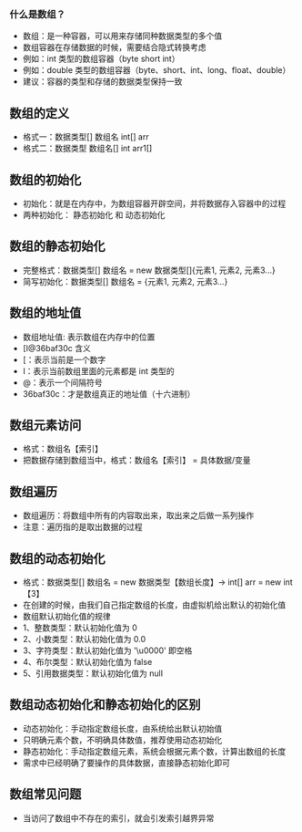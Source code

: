 ### 什么是数组？
* 数组：是一种容器，可以用来存储同种数据类型的多个值
* 数组容器在存储数据的时候，需要结合隐式转换考虑
* 例如：int 类型的数组容器（byte short int）
* 例如：double 类型的数组容器（byte、short、int、long、float、double）
* 建议：容器的类型和存储的数据类型保持一致

## 数组的定义
* 格式一：数据类型[] 数组名  int[] arr
* 格式二：数据类型 数组名[]  int arr1[]

## 数组的初始化
* 初始化：就是在内存中，为数组容器开辟空间，并将数据存入容器中的过程
* 两种初始化： 静态初始化 和 动态初始化

## 数组的静态初始化
* 完整格式：数据类型[] 数组名 = new 数据类型[]{元素1, 元素2, 元素3...}
* 简写初始化：数据类型[] 数组名 = {元素1, 元素2, 元素3...}

## 数组的地址值
* 数组地址值: 表示数组在内存中的位置
* [I@36baf30c 含义
* [：表示当前是一个数字
* I：表示当前数组里面的元素都是 int 类型的
* @：表示一个间隔符号
* 36baf30c：才是数组真正的地址值（十六进制）

## 数组元素访问
* 格式：数组名【索引】
* 把数据存储到数组当中，格式：数组名【索引】 = 具体数据/变量

## 数组遍历
* 数组遍历：将数组中所有的内容取出来，取出来之后做一系列操作
* 注意：遍历指的是取出数据的过程

## 数组的动态初始化
* 格式：数据类型[] 数组名 = new 数据类型【数组长度】-> int[] arr = new int【3】
* 在创建的时候，由我们自己指定数组的长度，由虚拟机给出默认的初始化值
* 数组默认初始化值的规律
* 1、整数类型：默认初始化值为 0
* 2、小数类型：默认初始化值为 0.0
* 3、字符类型：默认初始化值为 '\u0000' 即空格
* 4、布尔类型：默认初始化值为 false
* 5、引用数据类型：默认初始化值为 null

## 数组动态初始化和静态初始化的区别
* 动态初始化：手动指定数组长度，由系统给出默认初始值
* 只明确元素个数，不明确具体数值，推荐使用动态初始化
* 静态初始化：手动指定数组元素，系统会根据元素个数，计算出数组的长度
* 需求中已经明确了要操作的具体数据，直接静态初始化即可

## 数组常见问题
* 当访问了数组中不存在的索引，就会引发索引越界异常